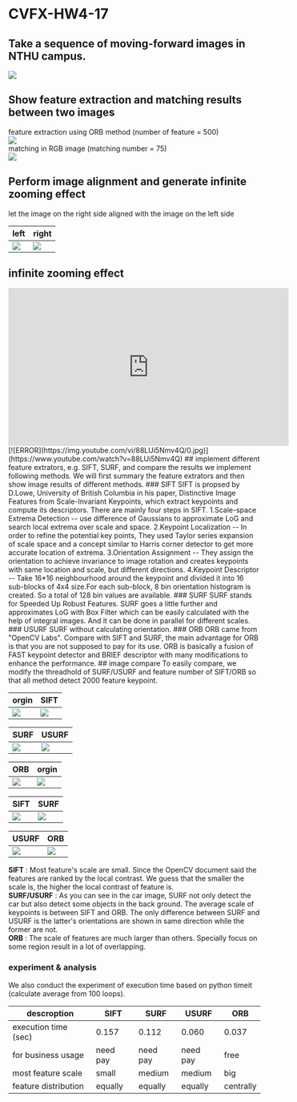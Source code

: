 # CVFX-HW4-17
## Take a sequence of moving-forward images in NTHU campus.
![](https://i.imgur.com/lNqXKBW.png)  
## Show feature extraction and matching results between two images 
feature extraction using ORB method (number of feature = 500)  
![](https://i.imgur.com/Wwx4aGN.png)  
matching in RGB image (matching number = 75)  
![](https://i.imgur.com/jQ3wZDW.jpg)  
## Perform image alignment and generate infinite zooming effect 
let the image on the right side aligned with the image on the left side

| left | right |
| -------- | -------- |
| ![](https://i.imgur.com/xUsY47g.jpg)| ![](https://i.imgur.com/ToQjcr9.jpg) |
## infinite zooming effect
<iframe width="560" height="315" src="https://www.youtube.com/embed/88LUi5Nmv4Q" frameborder="0" allow="accelerometer; autoplay; encrypted-media; gyroscope; picture-in-picture" allowfullscreen></iframe>
[![ERROR](https://img.youtube.com/vi/88LUi5Nmv4Q/0.jpg)](https://www.youtube.com/watch?v=88LUi5Nmv4Q)
## implement different feature extrators, e.g. SIFT, SURF, and compare the results 
we implement following methods. We will first summary the feature extrators and then show image results of different methods. 
### SIFT
SIFT is propsed by D.Lowe, University of British Columbia in his paper, Distinctive Image Features from Scale-Invariant Keypoints, which extract keypoints and compute its descriptors. There are mainly four steps in SIFT.  
1.Scale-space Extrema Detection -- use difference of Gaussians to approximate LoG and search local extrema over scale and space.  
2.Keypoint Localization -- In order to refine the potential key points, They used Taylor series expansion of scale space and a concept similar to Harris corner detector to get more accurate location of extrema.  
3.Orientation Assignment -- They assign the orientation to achieve invariance to image rotation and creates keypoints with same location and scale, but different directions.  
4.Keypoint Descriptor -- Take 16*16 neighbourhood around the keypoint and divided it into 16 sub-blocks of 4x4 size.For each sub-block, 8 bin orientation histogram is created. So a total of 128 bin values are available.
### SURF
SURF stands for Speeded Up Robust Features. SURF goes a little further and approximates LoG with Box Filter which can be easily calculated with the help of integral images. And it can be done in parallel for different scales.
### USURF
SURF without calculating orientation.
### ORB
ORB came from "OpenCV Labs". Compare with SIFT and SURF, the main advantage for ORB is that you are not supposed to pay for its use. ORB is basically a fusion of FAST keypoint detector and BRIEF descriptor with many modifications to enhance the performance. 
## image compare 
To easily compare, we modify the threadhold of SURF/USURF and feature number of SIFT/ORB so that all method detect 2000 feature keypoint.

| orgin | SIFT |
| -------- | -------- |
| ![](https://i.imgur.com/aoiBvUj.jpg) | ![](https://i.imgur.com/zd1HQaF.jpg) |

| SURF | USURF |
| -------- | -------- |
| ![](https://i.imgur.com/Vq2A58A.jpg)| ![](https://i.imgur.com/N22k0t5.jpg) |
 
| ORB | orgin |
| -------- | -------- |
| ![](https://i.imgur.com/0uajTNi.jpg)| ![](https://i.imgur.com/sLmeaec.jpg) |

| SIFT | SURF |
| -------- | -------- |
| ![](https://i.imgur.com/20R404k.jpg)| ![](https://i.imgur.com/P4EjEl7.jpg)|

| USURF | ORB |
| -------- | -------- |
| ![](https://i.imgur.com/O4TmWeC.jpg)| ![](https://i.imgur.com/z9n5E4D.jpg)|  
  
**SIFT** : Most feature's scale are small. Since the OpenCV document said the features are ranked by the local contrast. We guess that the smaller the scale is, the higher the local contrast of feature is.  
**SURF/USURF** : As you can see in the car image, SURF not only detect the car but also detect some objects in the back ground. The average scale of keypoints is between SIFT and ORB. The only difference between SURF and USURF is the latter's orientations are shown in same direction while the former are not.  
**ORB** : The scale of features are much larger than others. Specially focus on some region result in a lot of overlapping.  
### experiment & analysis
We also conduct the experiment of execution time based on python timeit (calculate average from 100 loops).  

| descroption | SIFT | SURF | USURF | ORB | 
| -------- | -------- | -------- | -------- | -------- | 
| execution time (sec)     |  0.157   | 0.112     | 0.060     | 0.037     |
| for business usage | need pay | need pay | need pay | free |
| most feature scale | small | medium | medium | big | 
| feature distribution     | equally | equally | equally | centrally     | 
